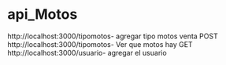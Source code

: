 # api_Motos
http://localhost:3000/tipomotos- agregar tipo motos venta POST
http://localhost:3000/tipomotos- Ver que motos hay GET 
http://localhost:3000/usuario- agregar el usuario
